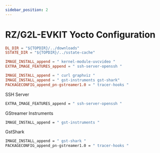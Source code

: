 ```yaml
---
sidebar_position: 2
---
```


# RZ/G2L-EVKIT Yocto Configuration

```conf
DL_DIR = "${TOPDIR}/../downloads"
SSTATE_DIR = "${TOPDIR}/../sstate-cache"

IMAGE_INSTALL_append = " kernel-module-uvcvideo "
EXTRA_IMAGE_FEATURES_append = " ssh-server-openssh "

IMAGE_INSTALL_append = " curl graphviz "
IMAGE_INSTALL_append = " gst-instruments gst-shark"
PACKAGECONFIG_append_pn-gstreamer1.0 = " tracer-hooks "
```

SSH Server

```bash
EXTRA_IMAGE_FEATURES_append = " ssh-server-openssh "
```

GStreamer Instruments

```bash
IMAGE_INSTALL_append = " gst-instruments "
```

GstShark

```bash
IMAGE_INSTALL_append = " gst-shark "
PACKAGECONFIG_append_pn-gstreamer1.0 = " tracer-hooks "
```
